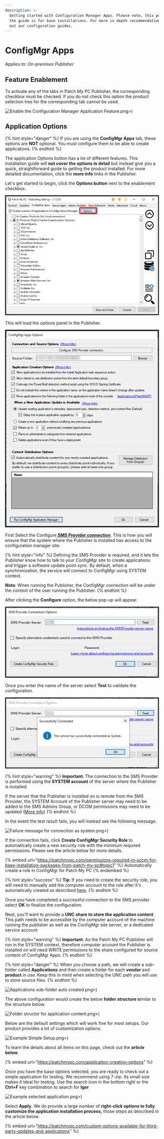 ```yaml
---
description: >-
  Getting started with Configuration Manager Apps. Please note, this portion of
  the guide is for base installations. For more in depth recommendations check
  out our configuration guides.
---
```


# ConfigMgr Apps

_Applies to: On-premises Publisher_

## Feature Enablement&#x20;

To activate any of the tabs in Patch My PC Publisher, the corresponding checkbox must be checked. If you do not check this option the product selection tree for the corresponding tab cannot be used.

![Enable the Configuration Manager Application Feature](/_images/image%20%281116).png>)

## Application Options

{% hint style="danger" %}
If you are using the **ConfigMgr Apps** tab, these options are **NOT** optional. You must configure them to be able to create applications.
{% endhint %}

The application Options button has a lot of different features. This installation guide will **not cover the options in detail** but instead give you a quick, straightforward guide to getting the product installed. For more detailed documentation, click the **more info** links in the Publisher.

Let's get started to begin, click the **Options button** next to the enablement checkbox.

![](/_images/image%20%281345%29.png "Click Options")

This will load the options panel in the Publisher.&#x20;

![](/_images/image%20%281344%29.png "")

First Select the Configure[ **SMS Provider connection**](https://docs.microsoft.com/en-us/mem/configmgr/core/plan-design/hierarchy/plan-for-the-sms-provider#BKMK_PlanSMSProv). This is how you will ensure that the system where the Publisher is installed has access to the configuration manager site.

{% hint style="info" %}
Defining the SMS Provider is required, and it lets the Publisher know how to talk to your ConfigMgr site to create applications and trigger a software update point sync. By default, when a synchronization, the service will connect to ConfigMgr using SYSTEM context.

**Note**: When running the Publisher, the ConfigMgr connection will be under the context of the user running the Publisher.
{% endhint %}

After clicking the **Configure** option, the below pop-up will appear.&#x20;

![](/_images/image%20%281346%29.png "Enter the server name where the provider service is installed.")

Once you enter the name of the server select **Test** to validate the configuration.

![](/_images/image%20%281348%29.png "Example of validating configuration")

{% hint style="warning" %}
**Important**: The connection to the SMS Provider is performed using the **SYSTEM account** of the server where the Publisher is installed.

If the server that the Publisher is installed on is remote from the SMS Provider, the SYSTEM Account of the Publisher server may need to be added to the SMS Admins Group, or DCOM permissions may need to be updated ([More info](https://docs.microsoft.com/en-us/mem/configmgr/core/servers/manage/modify-your-infrastructure#configure-dcom-permissions-for-remote-configuration-manager-console-connections))
{% endhint %}

In the event the test result fails, you will instead see the following message.

![Failure message for connection as system](/_images/image%20%281102).png>)

If the connection fails, click **Create ConfigMgr Security Role** to automatically create a new security role with the minimum required permissions. Please see the article below for more details.

{% embed url="https://patchmypc.com/permissions-required-in-sccm-for-base-installation-packages-from-patch-my-pc#topic1" %}
Automatically create a role in ConfigMgr for Patch My PC
{% endembed %}

{% hint style="success" %}
**Tip**: If you need to create the security role, you will need to manually add the computer account to the role after it's automatically created as described [here](https://patchmypc.com/permissions-required-in-sccm-for-base-installation-packages-from-patch-my-pc).
{% endhint %}

Once you have completed a successful connection to the SMS provider select **OK** to finalize the configuration.

Next, you'll want to provide a **UNC share to store the application content**. This path needs to be accessible by the computer account of the machine running the publisher as well as the ConfigMgr site server, or a dedicated service account&#x20;

{% hint style="warning" %}
**Important**: As the Patch My PC Publisher will run in the SYSTEM context, therefore computer account the Publisher is installed on will need WRITE permissions to the share configured for source content of ConfigMgr Apps.
{% endhint %}

{% hint style="danger" %}
When you choose a path, we will create a sub-folder called **Applications** and then create a folder for each **vendor** and **product** in use. Keep this in mind when selecting the UNC path you will use to store source files.
{% endhint %}

![Applications sub-folder auto created](/_images/image%20%281267).png>)

The above configuration would create the below **folder structure s**imilar to the structure below.

![Folder structor for application content](/_images/image%20%281260).png>)

Below are the default settings which will work fine for most setups. Our product provides a lot of customization options.

![Example Simple Setup](/_images/image%20%281265).png>)

To learn the details about all items on this page, check out the **article below**.

{% embed url="https://patchmypc.com/application-creation-options" %}

Once you have the base options selected, you are ready to check out a simple application for testing. We recommend using 7-zip. Its small size makes it ideal for testing. Use the search icon in the bottom right or the **Ctrl+F** key combination to search for **Igor**

![Example selected application](/_images/image%20%281192).png>)

Select **Apply**. We do provide a large number of **right-click options to fully customize the application installation process,** those steps as described in the article below.

{% embed url="https://patchmypc.com/custom-options-available-for-third-party-updates-and-applications" %}
